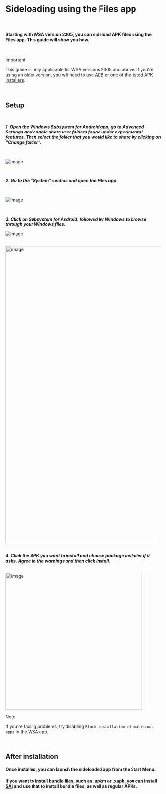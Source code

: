 # Sideloading using the Files app

<br /> 

#### Starting with WSA version 2305, you can sideload APK files using the Files app. This guide will show you how.

<br /> 

> [!IMPORTANT]
> This guide is only applicable for WSA versions 2305 and above. If you're using an older version, you will need to use [ADB](https://github.com/MustardChef/WSABuilds/blob/master/Documentation/Usage%20Guides/Sideloading%20Guides/ADB-Sideloading.md) or one of the [listed APK installers](https://github.com/MustardChef/WSABuilds/blob/master/Documentation/Usage%20Guides/Sideloading%20Guides/Sideloading.md).

<br /> 

## Setup

<br />

***1. Open the Windows Subsystem for Android app, go to Advanced Settings and enable share user folders found under experimental features. Then select the folder that you would like to share by clicking on "Change folder".***

<br />

![image](https://github.com/MustardChef/WSABuilds/assets/68516357/9644d1c3-ec12-462e-89bc-50bd4ff0f2df)

<br />

***2. Go to the "System" section and open the Files app.***

<br />

![image](https://github.com/MustardChef/WSABuilds/assets/68516357/65e459bf-24f8-40e0-8bf1-aa7ea72873a6)

<br />

***3. Click on Subsystem for Android, followed by Windows to browse through your Windows files.***

![image](https://github.com/MustardChef/WSABuilds/assets/68516357/5300c7be-a517-4ccd-a951-d51f703a4a5d)

<br />

<img width="962" alt="image" src="https://github.com/MustardChef/WSABuilds/assets/44692189/95885809-deb2-4ac4-b468-7447fb84dde0">

<br />
<br />

***4. Click the APK you want to install and choose package installer if it asks. Agree to the warnings and then click install.***

<br />

<img width="443" alt="image" src="https://github.com/MustardChef/WSABuilds/assets/44692189/9e0698de-e47e-45c9-83a0-8c8ea1297cd4">

<br />

> [!NOTE]
> If you're facing problems, try disabling `Block installation of malicious apps` in the WSA app.

<br />

## After installation 

#### Once installed, you can launch the sideloaded app from the Start Menu.



#### If you want to install bundle files, such as .apkm or .xapk, you can install [SAI](https://apkpure.com/split-apks-installer-sai/com.aefyr.sai) and use that to install bundle files, as well as regular APKs.
